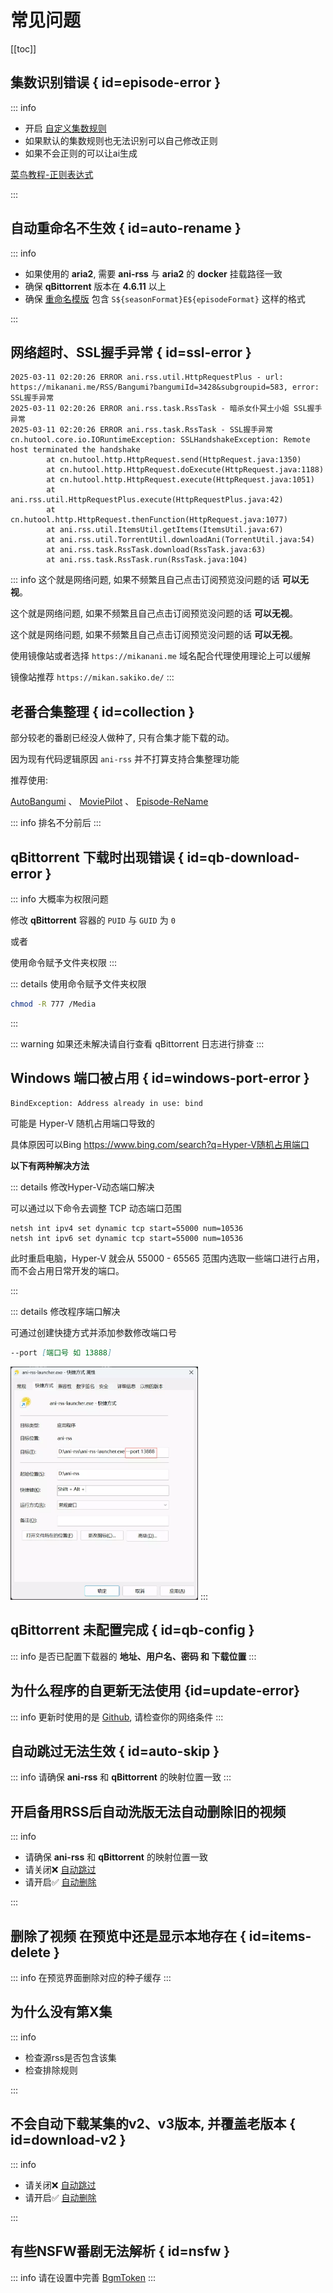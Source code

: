 # 常见问题

[[toc]]

## 集数识别错误 { id=episode-error }

::: info

- 开启 [自定义集数规则](add-rss#custom-episode)
- 如果默认的集数规则也无法识别可以自己修改正则
- 如果不会正则的可以让ai生成

[菜鸟教程-正则表达式](https://www.runoob.com/regexp/regexp-tutorial.html)

:::

## 自动重命名不生效 { id=auto-rename }

::: info

- 如果使用的 **aria2**, 需要 **ani-rss** 与 **aria2** 的 **docker** 挂载路径一致
- 确保 **qBittorrent** 版本在 **4.6.11** 以上
- 确保 [重命名模版](config/basic/rename#rename-template) 包含 `S${seasonFormat}E${episodeFormat}` 这样的格式

:::

## 网络超时、SSL握手异常 { id=ssl-error }

```log:line-numbers
2025-03-11 02:20:26 ERROR ani.rss.util.HttpRequestPlus - url: https://mikanani.me/RSS/Bangumi?bangumiId=3428&subgroupid=583, error: SSL握手异常
2025-03-11 02:20:26 ERROR ani.rss.task.RssTask - 暗杀女仆冥土小姐 SSL握手异常
2025-03-11 02:20:26 ERROR ani.rss.task.RssTask - SSL握手异常
cn.hutool.core.io.IORuntimeException: SSLHandshakeException: Remote host terminated the handshake
        at cn.hutool.http.HttpRequest.send(HttpRequest.java:1350)
        at cn.hutool.http.HttpRequest.doExecute(HttpRequest.java:1188)
        at cn.hutool.http.HttpRequest.execute(HttpRequest.java:1051)
        at ani.rss.util.HttpRequestPlus.execute(HttpRequestPlus.java:42)
        at cn.hutool.http.HttpRequest.thenFunction(HttpRequest.java:1077)
        at ani.rss.util.ItemsUtil.getItems(ItemsUtil.java:67)
        at ani.rss.util.TorrentUtil.downloadAni(TorrentUtil.java:54)
        at ani.rss.task.RssTask.download(RssTask.java:63)
        at ani.rss.task.RssTask.run(RssTask.java:104)
```

::: info
这个就是网络问题, 如果不频繁且自己点击订阅预览没问题的话 **可以无视**。

这个就是网络问题, 如果不频繁且自己点击订阅预览没问题的话 **可以无视**。

这个就是网络问题, 如果不频繁且自己点击订阅预览没问题的话 **可以无视**。

使用镜像站或者选择 `https://mikanani.me` 域名配合代理使用理论上可以缓解

镜像站推荐 `https://mikan.sakiko.de/`
:::

## 老番合集整理 { id=collection }

部分较老的番剧已经没人做种了, 只有合集才能下载的动。

因为现有代码逻辑原因 `ani-rss` 并不打算支持合集整理功能

推荐使用:

[AutoBangumi](https://github.com/EstrellaXD/Auto_Bangumi)
、
[MoviePilot](https://github.com/jxxghp/MoviePilot)
、
[Episode-ReName](https://github.com/Nriver/Episode-ReName)

::: info
排名不分前后
:::

## qBittorrent 下载时出现错误 { id=qb-download-error }

::: info
大概率为权限问题

修改 **qBittorrent** 容器的 `PUID` 与 `GUID` 为 `0`

或者

使用命令赋予文件夹权限
:::

::: details 使用命令赋予文件夹权限

```bash
chmod -R 777 /Media
```

:::

::: warning
如果还未解决请自行查看 qBittorrent 日志进行排查
:::

## Windows 端口被占用 { id=windows-port-error }

```log
BindException: Address already in use: bind
```

可能是 Hyper-V 随机占用端口导致的

具体原因可以Bing <https://www.bing.com/search?q=Hyper-V随机占用端口>

**以下有两种解决方法**

::: details 修改Hyper-V动态端口解决

可以通过以下命令去调整 TCP 动态端口范围

``` bat:line-numbers
netsh int ipv4 set dynamic tcp start=55000 num=10536
netsh int ipv6 set dynamic tcp start=55000 num=10536
```

此时重启电脑，Hyper-V 就会从 55000 - 65565 范围内选取一些端口进行占用，而不会占用日常开发的端口。

:::

::: details 修改程序端口解决

可通过创建快捷方式并添加参数修改端口号

```md
--port [端口号 如 13888]
```

<img src="./image/PixPin_2024-10-17_03-37-35.webp" alt="PixPin_2024-10-17_03-37-35.webp" width="300">
:::

## qBittorrent 未配置完成 { id=qb-config }

::: info
是否已配置下载器的 **地址、用户名、密码 和 下载位置**
:::

## 为什么程序的自更新无法使用 {id=update-error}

::: info
更新时使用的是 [Github](https://github.com), 请检查你的网络条件
:::

## 自动跳过无法生效 { id=auto-skip }

::: info
请确保 **ani-rss** 和 **qBittorrent** 的映射位置一致
:::

## 开启备用RSS后自动洗版无法自动删除旧的视频

::: info

- 请确保 **ani-rss** 和 **qBittorrent** 的映射位置一致
- 请关闭❌ [自动跳过](config/basic/rss#auto-skip)
- 请开启✅ [自动删除](config/download#auto-delete)

:::

## 删除了视频 在预览中还是显示本地存在 { id=items-delete }

::: info
在预览界面删除对应的种子缓存
:::

## 为什么没有第X集

::: info

- 检查源rss是否包含该集
- 检查排除规则

:::

## 不会自动下载某集的v2、v3版本, 并覆盖老版本 { id=download-v2 }

::: info

- 请关闭❌ [自动跳过](config/basic/rss#auto-skip)
- 请开启✅ [自动删除](config/download#auto-delete)

:::

## 有些NSFW番剧无法解析 { id=nsfw }

::: info
请在设置中完善 [BgmToken](config/basic/other#bgmtoken)
:::
